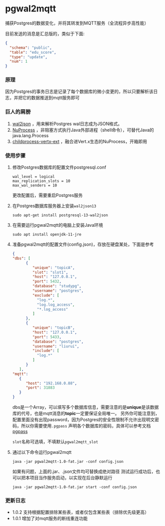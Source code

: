 # pgwal2mqtt

捕获Postgres的数据变化，并将其转发到MQTT服务（全流程异步高性能）

目前发送的消息是汇总版的，类似于下面:

```json
{
  "schema": "public",
  "table": "edu_score",
  "type": "update",
  "num": 1
}
```

### 原理

因为Postgres的事务日志是记录了每个数据库的微小变更的，所以只要解析该日志，并把它的数据推送到mqtt服务即可

### 巨人的肩膀

1. [wal2json](https://github.com/eulerto/wal2json) ，用来解析Postgres wal日志成为JSON格式。
2. [NuProcess](https://github.com/brettwooldridge/NuProcess) ，非阻塞方式执行Java外部进程（shell命令），可替代Java的java.lang.Process
3. [childprocess-vertx-ext](https://github.com/vietj/childprocess-vertx-ext) ，融合进Vert.x生态的NuProcess，开箱即用

### 使用步骤

1. 修改Postgres数据库的配置文件postgresql.conf

    ```shell
    wal_level = logical
    max_replication_slots = 10
    max_wal_senders = 10
    ```
   更改配置后，需要重启Postgres服务

2. 在Postgres数据库服务器上安装`wal2json13`

    ```shell
    sudo apt-get install postgresql-13-wal2json
    ```

3. 在需要运行pgwal2mqtt的电脑上安装Java环境

   ```shell
   sudo apt install openjdk-11-jre
   ```

4. 准备pgwal2mqtt的配置文件(config.json)，存放在硬盘某处，下面是参考

   ```json
   {
   "dbs": [
         {
            "unique": "topicA",
            "slot": "slot1",
            "host": "127.0.0.1",
            "port": 5432,
            "database": "studypg",
            "username": "postgres",
            "exclude": [
              "log.*",
              "log.log_access",
              "*.log_access"
            ]
         },
         {
            "unique": "topicB",
            "host": "127.0.0.1",
            "port": 5433,
            "database": "postgres",
            "username": "liurui",
            "include": [
              "log.*"
            ]
         }
      ],
   "mqtt": 
      {
         "host": "192.168.0.88",
         "port": 31883
      }
   }
   ```

   dbs是一个Array，可以填写多个数据库信息，需要注意的是**unique**是该数据库的代号，也是mqtt消息的**topic**一定要保证全局唯一。
   另外你可能注意到，配置里面没有出现password，因为Postgres的安全性限制不允许出现明文密码，所以你需要使用`.pgpass`
   声明各个数据库的密码，具体可以参考文档[pgpass](http://postgres.cn/docs/13/libpq-pgpass.html)
   
   `slot`名称可选填，不填默认`pgwal2mqtt_slot`

5. 通过以下命令运行pgwal2mqtt

   ```shell
   java -jar pgwal2mqtt-1.0-fat.jar -conf config.json
   ```

   如果有问题，上面的.jar、.json文件均可替换成绝对路径 测试运行成功后，也可以把本项目当作服务启动，以实现在后台静默运行

   ```shell
   java -jar pgwal2mqtt-1.0-fat.jar start -conf config.json
   ```

### 更新日志

* 1.0.2 支持根据配置排除某些表，或者仅包含某些表（排除优先级更高）
* 1.0.1 增加了对mqtt服务的断线重连功能
